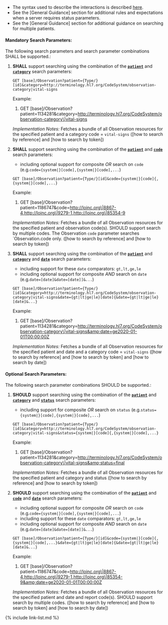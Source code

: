 - The syntax used to describe the interactions is described [here](general-guidance.html#search-syntax).
- See the [General Guidance] section for additional rules and expectations when a server requires status parameters.
- See the [General Guidance] section for additional guidance on searching for multiple patients.

#### Mandatory Search Parameters:

The following search parameters and search parameter combinations SHALL be supported.:

1. **SHALL** support searching using the combination of the **[`patient`](SearchParameter-us-core-observation-patient.html)** and **[`category`](SearchParameter-us-core-observation-category.html)** search parameters:

    `GET [base]/Observation?patient={Type/}[id]&category=http://terminology.hl7.org/CodeSystem/observation-category|vital-signs`

    Example:
    
      1. GET [base]/Observation?patient=1134281&amp;category=http://terminology.hl7.org/CodeSystem/observation-category\|vital-signs

    *Implementation Notes:* Fetches a bundle of all Observation resources for the specified patient and a category code = `vital-signs` ([how to search by reference] and [how to search by token])

1. **SHALL** support searching using the combination of the **[`patient`](SearchParameter-us-core-observation-patient.html)** and **[`code`](SearchParameter-us-core-observation-code.html)** search parameters:
    - including optional support for composite *OR* search on `code` (e.g.`code={system|}[code],{system|}[code],...`)

    `GET [base]/Observation?patient={Type/}[id]&code={system|}[code]{,{system|}[code],...}`

    Example:
    
      1. GET [base]/Observation?patient=1186747&amp;code=http://loinc.org\|8867-4,http://loinc.org\|9279-1,http://loinc.org\|85354-9

    *Implementation Notes:* Fetches a bundle of all Observation resources for the specified patient and observation code(s).  SHOULD support search by multiple codes. The Observation `code` parameter searches `Observation.code only. ([how to search by reference] and [how to search by token])

1. **SHALL** support searching using the combination of the **[`patient`](SearchParameter-us-core-observation-patient.html)** and **[`category`](SearchParameter-us-core-observation-category.html)** and **[`date`](SearchParameter-us-core-observation-date.html)** search parameters:
    - including support for these `date` comparators: `gt,lt,ge,le`
    - including optional support for composite *AND* search on `date` (e.g.`date=[date]&date=[date]]&...`)

    `GET [base]/Observation?patient={Type/}[id]&category=http://terminology.hl7.org/CodeSystem/observation-category|vital-signs&date={gt|lt|ge|le}[date]{&date={gt|lt|ge|le}[date]&...}`

    Example:
    
      1. GET [base]/Observation?patient=1134281&amp;category=http://terminology.hl7.org/CodeSystem/observation-category\|vital-signs&amp;date=ge2020-01-01T00:00:00Z

    *Implementation Notes:* Fetches a bundle of all Observation resources for the specified patient and date and a category code = `vital-signs` ([how to search by reference] and [how to search by token] and [how to search by date])


#### Optional Search Parameters:

The following search parameter combinations SHOULD be supported.:

1. **SHOULD** support searching using the combination of the **[`patient`](SearchParameter-us-core-observation-patient.html)** and **[`category`](SearchParameter-us-core-observation-category.html)** and **[`status`](SearchParameter-us-core-observation-status.html)** search parameters:
    - including support for composite *OR* search on `status` (e.g.`status={system|}[code],{system|}[code],...`)

    `GET [base]/Observation?patient={Type/}[id]&category=http://terminology.hl7.org/CodeSystem/observation-category|vital-signs&status={system|}[code]{,{system|}[code],...}`

    Example:
    
      1. GET [base]/Observation?patient=1134281&amp;category=http://terminology.hl7.org/CodeSystem/observation-category\|vital-signs&amp;status=final

    *Implementation Notes:* Fetches a bundle of all Observation resources for the specified patient and category and status ([how to search by reference] and [how to search by token])

1. **SHOULD** support searching using the combination of the **[`patient`](SearchParameter-us-core-observation-patient.html)** and **[`code`](SearchParameter-us-core-observation-code.html)** and **[`date`](SearchParameter-us-core-observation-date.html)** search parameters:
    - including optional support for composite *OR* search on `code` (e.g.`code={system|}[code],{system|}[code],...`)
    - including support for these `date` comparators: `gt,lt,ge,le`
    - including optional support for composite *AND* search on `date` (e.g.`date=[date]&date=[date]]&...`)

    `GET [base]/Observation?patient={Type/}[id]&code={system|}[code]{,{system|}[code],...}&date={gt|lt|ge|le}[date]{&date={gt|lt|ge|le}[date]&...}`

    Example:
    
      1. GET [base]/Observation?patient=1186747&amp;code=http://loinc.org\|8867-4,http://loinc.org\|9279-1,http://loinc.org\|85354-9&amp;date=ge2020-01-01T00:00:00Z

    *Implementation Notes:* Fetches a bundle of all Observation resources for the specified patient and date and report code(s).  SHOULD support search by multiple codes. ([how to search by reference] and [how to search by token] and [how to search by date])



{% include link-list.md %}
